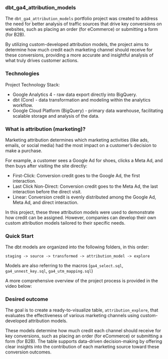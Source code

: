 

### dbt_ga4_attribution_models

The `dbt_ga4_attribution_models` portfolio project was created to address the need for better analysis of traffic sources that drive key conversions on websites, such as placing an order (for eCommerce) or submitting a form (for B2B). 

By utilizing custom-developed attribution models, the project aims to determine how much credit each marketing channel should receive for these conversions, providing a more accurate and insightful analysis of what truly drives customer actions.

### Technologies

Project Technology Stack:
- Google Analytics 4 - raw data export directly into BigQuery.
- dbt (Core) - data transformation and modeling within the analytics workflow.
- Google Cloud Platform (BigQuery) - primary data warehouse, facilitating scalable storage and analysis of the data.

### What is attribution (marketing)?

Marketing attribution determines which marketing activities (like ads, emails, or social media) had the most impact on a customer’s decision to make a purchase.

For example, a customer sees a Google Ad for shoes, clicks a Meta Ad, and then buys after visiting the site directly:

- First-Click: Conversion credit goes to the Google Ad, the first interaction.
- Last Click Non-Direct: Conversion credit goes to the Meta Ad, the last interaction before the direct visit.
- Linear: Conversion credit is evenly distributed among the Google Ad, Meta Ad, and direct interaction.

In this project, these three attribution models were used to demonstrate how credit can be assigned. However, companies can develop their own custom attribution models tailored to their specific needs.

### Quick Start

The dbt models are organized into the following folders, in this order: 

`staging -> source -> transformed -> attribution_model -> explore`

Models are also referring to the macros (`ga4_select.sql`, `ga4_unnest_key.sql`, `ga4_utm_mapping.sql`)

A more comprehensive overview of the project process is provided in the video below:

### Desired outcome

The goal is to create a ready-to-visualize table, `attribution_explore`, that evaluates the effectiveness of various marketing channels using custom-developed attribution models.

These models determine how much credit each channel should receive for key conversions, such as placing an order (for eCommerce) or submitting a form (for B2B). The table supports data-driven decision-making by offering clear insights into the contribution of each marketing source toward these conversion outcomes.